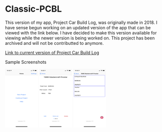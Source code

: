 # Classic-PCBL

This version of my app, Project Car Build Log, was originally made in 2018. I have sense begun working on an updated version of the app that can be viewed with
the link below. I have decided to make this version available for viewing while the newer version is being worked on. This project has been archived and will 
not be contributted to anymore.

[Link to current version of Project Car Build Log](https://github.com/Kozhaikin/Project-Car-Build-Log)

<bold>Sample Screenshots</bold>

<img src="https://github.com/Kozhaikin/Classic-PCBL/blob/master/Media/Screenshot%20Home.png" width="108" height="192">
<img src="https://github.com/Kozhaikin/Classic-PCBL/blob/master/Media/Screenshot%20Project%20Page.png" width="108" height="192">
<img src="https://github.com/Kozhaikin/Classic-PCBL/blob/master/Media/Screenshot%20Parts%20List.png" width="108" height="192">
